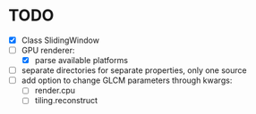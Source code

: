 # TODO
- [X] Class SlidingWindow
- [ ] GPU renderer:
    - [X] parse available platforms
- [ ] separate directories for separate properties, only one source
- [ ] add option to change GLCM parameters through kwargs:
    - [ ] render.cpu
    - [ ] tiling.reconstruct